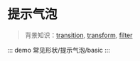 # 提示气泡

> 背景知识：[transition](https://developer.mozilla.org/zh-CN/docs/Web/CSS/transition), [transform](https://developer.mozilla.org/zh-CN/docs/Web/CSS/transform), [filter](https://developer.mozilla.org/zh-CN/docs/Web/CSS/filter)

::: demo
常见形状/提示气泡/basic
:::

